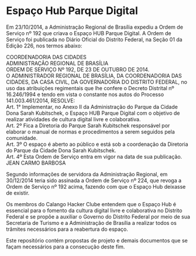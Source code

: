 # Espaço Hub Parque Digital
Em 23/10/2014, a Administração Regional de Brasília expediu a Ordem de Serviço nº 192 que criava o Espaço HUB Parque Digital. A Ordem de Serviço foi publicada no Diário Oficial do Distrito Federal, na Seção 01 da Edição 226, nos termos abaixo:

COORDENADORIA DAS CIDADES<br>
ADMINISTRAÇÃO REGIONAL DE BRASÍLIA<br>
ORDEM DE SERVIÇO Nº 192, DE 23 DE OUTUBRO DE 2014.<br>
O ADMINISTRADOR REGIONAL DE BRASÍLIA, DA COORDENADORIA DAS CIDADES, DA CASA CIVIL, DA GOVERNADORIA DO DISTRITO FEDERAL, no uso das atribuições regimentais que lhe confere o Decreto Distrital nº 16.246/1994 e tendo em vista o constante nos autos do Processo 141.003.461/2014, RESOLVE:<br>
Art. 1° Implementar, no Anexo II da Administração do Parque da Cidade Dona Sarah Kubitschek, o Espaço HUB Parque Digital com o objetivo de realizar atividades de cultura digital livre e colaborativa.<br>
Art. 2º Fica a Diretoria do Parque Sarah Kubitschek responsável por elaborar o manual de normas e procedimentos a serem seguidos pela comunidade.<br>
Art. 3º O espaço é aberto ao público e está sob a coordenação da Diretoria do Parque da Cidade Dona Sarah Kubitschek.<br>
Art. 4º Esta Ordem de Serviço entra em vigor na data de sua publicação. <br>
JEAN CARMO BARBOSA

Segundo informações de servidora da Administração Regional, em 30/12/2014 teria sido assinada a Ordem de Serviço nº 224, que revoga a Ordem de Serviço nº 192 acima, fazendo com que o Espaço Hub deixasse de existir.

Os membros do Calango Hacker Clube entendem que o Espaço Hub é essencial para o fomento da cultura digital livre e colaborativa no Distrito Federal e se propõe a auxiliar o Governo do Distrito Federal por meio de sua Secretaria de Turismo e a Administração de Brasília a realizar todos os trâmites necessários para a reabertura do espaço.

Este repositório contém propostas de projeto e demais documentos que se façam necessários para a consecução deste fim.
